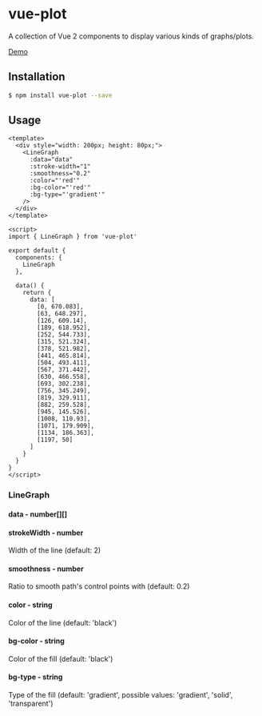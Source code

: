 # vue-plot
A collection of Vue 2 components to display various kinds of graphs/plots.

[Demo](https://codesandbox.io/s/vue-plot-qhye3v?file=/src/App.vue)

## Installation

```sh
$ npm install vue-plot --save
```

## Usage
```vue
<template>
  <div style="width: 200px; height: 80px;">
    <LineGraph
      :data="data"
      :stroke-width="1"
      :smoothness="0.2"
      :color="'red'"
      :bg-color="'red'"
      :bg-type="'gradient'"
    />
  </div>
</template>

<script>
import { LineGraph } from 'vue-plot'

export default {
  components: {
    LineGraph
  },
  
  data() {
    return {
      data: [
        [0, 670.083],
        [63, 648.297],
        [126, 609.14],
        [189, 618.952],
        [252, 544.733],
        [315, 521.324],
        [378, 521.982],
        [441, 465.814],
        [504, 493.411],
        [567, 371.442],
        [630, 466.558],
        [693, 302.238],
        [756, 345.249],
        [819, 329.911],
        [882, 259.528],
        [945, 145.526],
        [1008, 110.93],
        [1071, 179.909],
        [1134, 186.363],
        [1197, 50]
      ]
    }
  }
}
</script>
```

### LineGraph
#### data - number[][]

#### strokeWidth - number
Width of the line (default: 2)

#### smoothness - number
  Ratio to smooth path's control points with (default: 0.2)
  
#### color - string
  Color of the line (default: 'black')

#### bg-color - string
  Color of the fill (default: 'black')
  
#### bg-type - string
  Type of the fill (default: 'gradient', possible values: 'gradient', 'solid', 'transparent')
